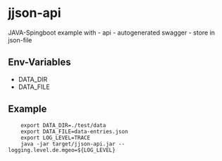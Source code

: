 # jjson-api

JAVA-Spingboot example with
    - api
    - autogenerated swagger
    - store in json-file

## Env-Variables
- DATA_DIR
- DATA_FILE
 
## Example 
```
    export DATA_DIR=./test/data
    export DATA_FILE=data-entries.json
    export LOG_LEVEL=TRACE
    java -jar target/jjson-api.jar --logging.level.de.mgeo=${LOG_LEVEL}
```